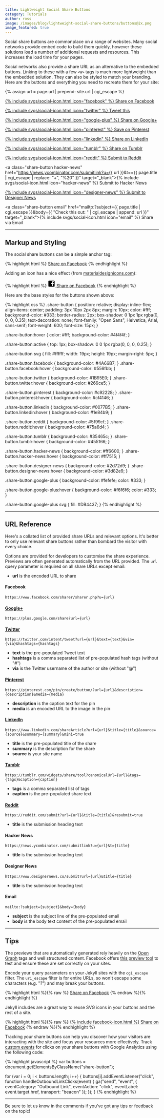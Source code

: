 ```yaml
---
title: Lightweight Social Share Buttons
category: Tutorials
author: ross
image: /images/blog/lightweight-social-share-buttons/buttons@2x.png
image_featured: true
---
```


Social share buttons are commonplace on a range of websites. Many social networks provide embed code to build them quickly, however these solutions load a number of additional requests and resources. This increases the load time for your pages.

Social networks also provide a share URL as an alternative to the embedded buttons. Linking to these with a few `<a>` tags is much more lightweight than the embedded solution. They can also be styled to match your branding. Here are the buttons and everything you need to recreate them for your site:

{% assign url = page.url | prepend: site.url | cgi_escape %}

<div class="well">
<a class="share-button facebook" href="https://www.facebook.com/sharer/sharer.php?u={{ url }}" target="_blank">{% include svgs/social-icon.html icon="facebook" %} Share on Facebook</a>

<a class="share-button twitter" href="https://twitter.com/intent/tweet?url={{ url }}&amp;text={{ page.title | markdownify | strip_html | cgi_escape }}%20on%20{{ site.title | cgi_escape }}&amp;via=CloudCannon" target="_blank">{% include svgs/social-icon.html icon="twitter" %} Tweet this</a>

<a class="share-button google-plus" href="https://plus.google.com/share?url={{ url }}" target="_blank">{% include svgs/social-icon.html icon="google-plus" %} Share on Google+</a>

<a class="share-button pinterest" href="https://pinterest.com/pin/create/button/?url={{ url }}&description={{ page.title | cgi_escape }}&media={{ page.image | prepend: site.url | cgi_escape }}" target="_blank">{% include svgs/social-icon.html icon="pinterest" %} Save on Pinterest</a>

<a class="share-button linkedin" href="https://www.linkedin.com/shareArticle?url={{ url }}&title={{ page.title | cgi_escape }}&source=CloudCannon&mini=true" target="_blank">{% include svgs/social-icon.html icon="linkedin" %} Share on LinkedIn</a>

<a class="share-button tumblr" href="
https://tumblr.com/widgets/share/tool?canonicalUrl={{ url }}&tags=jekyll,webdev,webdesign&caption={{ page.title | cgi_escape}}" target="_blank">{% include svgs/social-icon.html icon="tumblr" %} Share on Tumblr</a>

<a class="share-button reddit" href="https://reddit.com/submit?url={{ url }}&title={{ page.title | cgi_escape }}&resubmit=true" target="_blank">{% include svgs/social-icon.html icon="reddit" %} Submit to Reddit</a>

<a class="share-button hacker-news" href="https://news.ycombinator.com/submitlink?u={{ url }}&t=={{ page.title | cgi_escape | replace: "+", "%20" }}" target="_blank">{% include svgs/social-icon.html icon="hacker-news" %} Submit to Hacker News</a>

<a class="share-button designer-news" href="https://www.designernews.co/submit?url={{ url }}&title={{ page.title | cgi_escape }}" target="_blank">{% include svgs/social-icon.html icon="designer-news" %} Submit to Designer News</a>

<a class="share-button email" href="mailto:?subject={{ page.title | cgi_escape }}&body={{ "Check this out: " | cgi_escape | append: url }}" target="_blank">{% include svgs/social-icon.html icon="email" %} Share via Email</a>
</div>

<!-- ![Social icons on a phone](/images/blog/lightweight-social-share-buttons/social-icon-grid.jpg){: srcset="/images/blog/lightweight-social-share-buttons/social-icon-grid.jpg 800w, /images/blog/lightweight-social-share-buttons/social-icon-grid@2x.jpg 1600w"} -->

---

## Markup and Styling

The social share buttons can be a simple anchor tag:

{% highlight html %}
<a href="https://www.facebook.com/sharer/sharer.php?u=http%3A%2F%2Fexample.com%2F"
  class="share-button facebook"
  target="_blank">Share on Facebook</a>
{% endhighlight %}

Adding an icon has a nice effect (from [materialdesignicons.com](https://materialdesignicons.com/)):

{% highlight html %}
<a href="https://www.facebook.com/sharer/sharer.php?u=http%3A%2F%2Fexample.com%2F"
  class="share-button facebook"
  target="_blank">
    <svg fill="#000000"
      height="24"
      viewBox="0 0 24 24"
      width="24"
      xmlns="http://www.w3.org/2000/svg"><path d="M19,4V7H17A1,1 0 0,0 16,8V10H19V13H16V20H13V13H11V10H13V7.5C13,5.56 14.57,4 16.5,4M20,2H4A2,2 0 0,0 2,4V20A2,2 0 0,0 4,22H20A2,2 0 0,0 22,20V4C22,2.89 21.1,2 20,2Z" /></svg> Share on Facebook</a>
{% endhighlight %}

Here are the base styles for the buttons shown above:

{% highlight css %}
.share-button {
  position: relative;
  display: inline-flex;
  align-items: center;
  padding: 3px 10px 2px 8px;
  margin: 10px;
  color: #fff;
  background-color: #333;
  border-radius: 2px;
  box-shadow: 0 1px 1px rgba(0, 0, 0, 0.35);
  text-decoration: none;
  font-family: "Open Sans", Helvetica, Arial, sans-serif;
  font-weight: 600;
  font-size: 15px;
}

.share-button:hover {
  color: #fff;
  background-color: #4f4f4f;
}

.share-button:active {
  top: 1px;
  box-shadow: 0 0 1px rgba(0, 0, 0, 0.25);
}

.share-button svg {
  fill: #ffffff;
  width: 19px;
  height: 19px;
  margin-right: 5px;
}

.share-button.facebook { background-color: #4A66B7; }
.share-button.facebook:hover { background-color: #556fbb; }

.share-button.twitter { background-color: #1B95E0; }
.share-button.twitter:hover { background-color: #269ce5; }

.share-button.pinterest { background-color: #c92228; }
.share-button.pinterest:hover { background-color: #cf4146; }

.share-button.linkedin { background-color: #0077B5; }
.share-button.linkedin:hover { background-color: #1e84b9; }

.share-button.reddit { background-color: #5f99cf; }
.share-button.reddit:hover { background-color: #75a6d4; }

.share-button.tumblr { background-color: #35465c; }
.share-button.tumblr:hover { background-color: #455166; }

.share-button.hacker-news { background-color: #ff6600; }
.share-button.hacker-news:hover { background-color: #ff7515; }

.share-button.designer-news { background-color: #2d72d9; }
.share-button.designer-news:hover { background-color: #3d82e9; }

.share-button.google-plus {
  background-color: #fefefe;
  color: #333;
}

.share-button.google-plus:hover {
  background-color: #f6f6f6;
  color: #333;
}

.share-button.google-plus svg {
  fill: #DB4437;
}
{% endhighlight %}

---

## URL Reference

Here's a collated list of provided share URLs and relevant options. It's better to only use relevant share buttons rather than bombard the visitor with every choice.

Options are provided for developers to customise the share experience. Previews are often generated automatically from the URL provided. The `url` query parameter is required on all share URLs except email:

* **url** is the encoded URL to share

#### Facebook

`https://www.facebook.com/sharer/sharer.php?u={url}`

#### [Google+](https://developers.google.com/+/web/share/#share-link)

`https://plus.google.com/share?url={url}`

#### [Twitter](https://dev.twitter.com/web/tweet-button/web-intent)

`https://twitter.com/intent/tweet?url={url}&text={text}&via={via}&hashtags={hashtags}`

* **text** is the pre-populated Tweet text
* **hashtags** is a comma separated list of pre-populated hash tags (without "#")
* **via** is the Twitter username of the author or site (without "@")

#### [Pinterest](https://developers.pinterest.com/docs/widgets/save/)

`https://pinterest.com/pin/create/button/?url={url}&description={description}&media={media}`

* **description** is the caption text for the pin
* **media** is an encoded URL to the image in the pin

#### [LinkedIn](https://developer.linkedin.com/docs/share-on-linkedin)

`https://www.linkedin.com/shareArticle?url={url}&title={title}&source={source}&summary={summary}&mini=true`

* **title** is the pre-populated title of the share
* **summary** is the description for the share
* **source** is your site name

#### [Tumblr](https://www.tumblr.com/docs/en/share_button#custom-button)

`https://tumblr.com/widgets/share/tool?canonicalUrl={url}&tags={tags}&caption={caption}`

* **tags** is a comma separated list of tags
* **caption** is the pre-populated share text

#### [Reddit](https://www.reddit.com/dev/api#POST_api_submit)

`https://reddit.com/submit?url={url}&title={title}&resubmit=true`

* **title** is the submission heading text

#### Hacker News

`https://news.ycombinator.com/submitlink?u={url}&t={title}`

* **title** is the submission heading text

#### Designer News

`https://www.designernews.co/submit?url={url}&title={title}`

* **title** is the submission heading text

#### Email

`mailto:?subject={subject}&body={body}`

* **subject** is the subject line of the pre-populated email
* **body** is the body text content of the pre-populated email

---

## Tips

The previews that are automatically generated rely heavily on the [Open Graph](http://ogp.me/) tags and well structured content. Facebook offers [this preview tool](https://developers.facebook.com/tools/debug/og/object/) to test and ensure these are set correctly on your sites.

Encode your query parameters on your Jekyll sites with the `cgi_escape` filter. The `uri_escape` filter is for entire URLs, so won't escape some characters (e.g. "?") and may break your buttons.

{% highlight html %}{% raw %}
<a class="share-button facebook" href="https://www.facebook.com/sharer/sharer.php?u={{ page.url | prepend: site.url | cgi_escape }}" target="_blank">Share on Facebook</a>
{% endraw %}{% endhighlight %}

Jekyll includes are a great way to reuse SVG icons in your buttons and the rest of a site.

{% highlight html %}{% raw %}
<a class="share-button facebook" href="https://www.facebook.com/sharer/sharer.php?u={{ page.url | prepend: site.url | cgi_escape }}" target="_blank">{% include facebook-icon.html %} Share on Facebook</a>
{% endraw %}{% endhighlight %}

Tracking your share buttons can help you discover how your visitors are interacting with the site and focus your resources more effectively. Track [custom events](https://developers.google.com/analytics/devguides/collection/analyticsjs/events) for clicks on your share buttons with Google Analytics using the following code:

{% highlight javascript %}
var buttons = document.getElementsByClassName("share-button");

for (var i = 0; i < buttons.length; i++) {
  buttons[i].addEventListener("click", function handleOutboundLinkClicks(event) {
    ga("send", "event", {
      eventCategory: "Outbound Link",
      eventAction: "click",
      eventLabel: event.target.href,
      transport: "beacon"
    });
  });
}
{% endhighlight %}

---

Be sure to let us know in the comments if you've got any tips or feedback on the topic!
